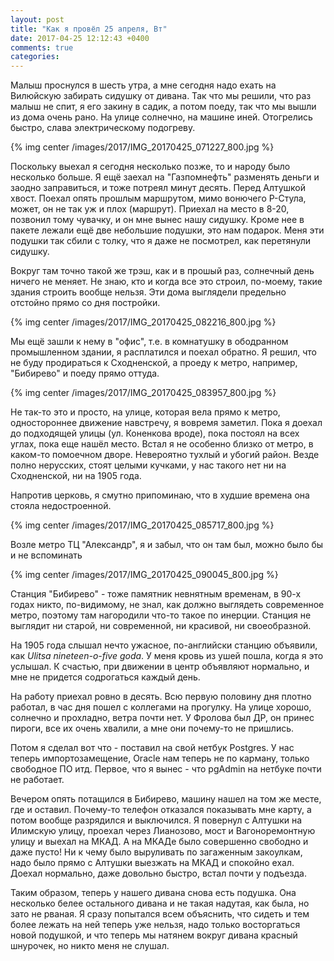 ```yaml
---
layout: post
title: "Как я провёл 25 апреля, Вт"
date: 2017-04-25 12:12:43 +0400
comments: true
categories: 
---
```

Малыш проснулся в шесть утра, а мне сегодня надо ехать на Вилюйскую забирать сидушку от дивана. Так что мы решили, что раз малыш не спит, я его закину в садик, а потом поеду, так что мы вышли из дома очень рано. На улице солнечно, на машине иней. Отогрелись быстро, слава электрическому подогреву.

{% img center /images/2017/IMG_20170425_071227_800.jpg %}

Поскольку выехал я сегодня несколько позже, то и народу было несколько больше. Я ещё заехал на "Газпомнефть" разменять деньги и заодно заправиться, и тоже потреял минут десять. Перед Алтушкой хвост. Поехал опять прошлым маршрутом, мимо вонючего Р-Стула, может, он не так уж и плох (маршрут). Приехал на место в 8-20, позвонил тому чувачку, и он мне вынес нашу сидушку. Кроме нее в пакете лежали ещё две небольшие подушки, это нам подарок. Меня эти подушки так сбили с толку, что я даже не посмотрел, как перетянули сидушку.

Вокруг там точно такой же трэш, как и в прошый раз, солнечный день ничего не меняет. Не знаю, кто и когда все это строил, по-моему, такие здания строить вообще нельзя. Эти дома выглядели предельно отстойно прямо со дня постройки.

{% img center /images/2017/IMG_20170425_082216_800.jpg %}

Мы ещё зашли к нему в "офис", т.е. в комнатушку в ободранном промышленном здании, я расплатился и поехал обратно. Я решил, что не буду продираться к Сходненской, а проеду к метро, например, "Бибирево" и поеду прямо оттуда.

{% img center /images/2017/IMG_20170425_083957_800.jpg %}

Не так-то это и просто, на улице, которая вела прямо к метро, одностороннее движение навстречу, я вовремя заметил. Пока я доехал до подходящей улицы (ул. Коненкова вроде), пока постоял на всех углах, пока еще нашёл место. Встал я не особенно близко от метро, в каком-то помоечном дворе. Невероятно тухлый и убогий район. Везде полно нерусских, стоят целыми кучками, у нас такого нет ни на Сходненской, ни на 1905 года.

Напротив церковь, я смутно припоминаю, что в худшие времена она стояла недостроенной.

{% img center /images/2017/IMG_20170425_085717_800.jpg %}

Возле метро ТЦ "Александр", я и забыл, что он там был, можно было бы и не вспоминать

{% img center /images/2017/IMG_20170425_090045_800.jpg %}

Станция "Бибирево" - тоже памятник невнятным временам, в 90-х годах никто, по-видимому, не знал, как должно выглядеть современное метро, поэтому там нагородили что-то такое по инерции. Станция не выглядит ни старой, ни современной, ни красивой, ни своеобразной.

На 1905 года слышал нечто ужасное, по-английски станцию объявили, как *Ulitsa nineteen-o-five goda*. У меня кровь из ушей пошла, когда я это услышал. К счастью, при движении в центр объявляют нормально, и мне не придется содрогаться каждый день.
 
На работу приехал ровно в десять. Всю первую половину дня плотно работал, в час дня пошел с коллегами на прогулку. На улице хорошо, солнечно и прохладно, ветра почти нет. У Фролова был ДР, он принес пироги, все их очень хвалили, а мне они почему-то не пришлись.

Потом я сделал вот что - поставил на свой нетбук Postgres. У нас теперь импортозамещение, Oracle нам теперь не по карману, только свободное ПО итд. Первое, что я вынес - что pgAdmin на нетбуке почти не работает.

Вечером опять потащился в Бибирево, машину нашел на том же месте, где и оставил. Почему-то телефон отказался показывать мне карту, а потом вообще разрядился и выключился. Я повернул с Алтушки на Илимскую улицу, проехал через Лианозово, мост и Вагоноремонтную улицу и выехал на МКАД. А на МКАДе было совершенно свободно и даже пусто! Ни к чему было выруливать по загаженным закоулкам, надо было прямо с Алтушки выезжать на МКАД и спокойно ехал. Доехал нормально, даже довольно быстро, встал почти у подъезда.

Таким образом, теперь у нашего дивана снова есть подушка. Она несколько белее остального дивана и не такая надутая, как была, но зато не рваная. Я сразу попытался всем объяснить, что сидеть и тем более лежать на ней теперь уже нельзя, надо только восторгаться новой подушкой, и что теперь мы натянем вокруг дивана красный шнурочек, но никто меня не слушал.